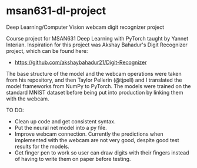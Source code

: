 # msan631-dl-project
Deep Learning/Computer Vision webcam digit recognizer project

Course project for MSAN631 Deep Learning with PyTorch taught by Yannet Interian. Inspiration for this project was Akshay Bahadur's Digit Recognizer project, which can be found here: 
- https://github.com/akshaybahadur21/Digit-Recognizer

The base structure of the model and the webcam operations were taken from his repository, and then Taylor Pellerin (@tjpell) and I translated the model frameworks from NumPy to PyTorch. The models were trained on the standard MNIST dataset before being put into production by linking them with the webcam.

TO DO:
- Clean up code and get consistent syntax. 
- Put the neural net model into a py file.
- Improve webcam connection. Currently the predictions when implemented with the webcam are not very good, despite good test results for the models. 
- Get finger pen to work so user can draw digits with their fingers instead of having to write them on paper before testing.  
